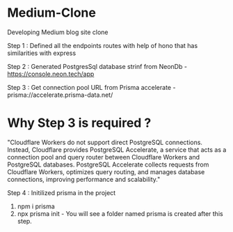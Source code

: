 # Medium-Clone
Developing Medium blog site clone

Step 1 : Defined all the endpoints routes with help of hono that has similarities with express

Step 2 : Generated PostgresSql database strinf from NeonDb - https://console.neon.tech/app

Step 3 : Get connection pool URL from Prisma accelerate - prisma://accelerate.prisma-data.net/

# Why Step 3 is required ? 
"Cloudflare Workers do not support direct PostgreSQL connections. Instead, Cloudflare provides PostgreSQL Accelerate, a service that acts as a connection pool and query router between Cloudflare Workers and PostgreSQL databases. PostgreSQL Accelerate collects requests from Cloudflare Workers, optimizes query routing, and manages database connections, improving performance and scalability."

Step 4 : Initilized prisma in the project 
  1. npm i prisma
  2. npx prisma init - You will see a folder named prisma is created after this step.

